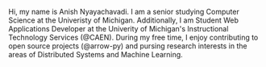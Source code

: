 Hi, my name is Anish Nyayachavadi. I am a senior studying Computer Science at the Univeristy of Michigan. Additionally, I am Student Web Applications Developer at the Univerity of Michigan's Instructional Technology Services (@CAEN). During my free time, I enjoy contributing to open source projects (@arrow-py) and pursing research interests in the areas of Distributed Systems and Machine Learning. 

